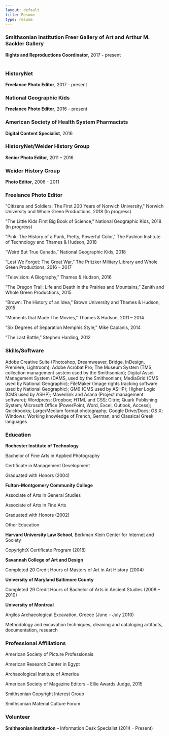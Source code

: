```yaml
---
layout: default
title: Resume
type: resume
---
```



### Smithsonian Institution Freer Gallery of Art and Arthur M. Sackler Gallery

**Rights and Reproductions Coordinator**, 2017 - present
<br /><br />
### HistoryNet

**Freelance Photo Editor**, 2017 - present


### National Geographic Kids

**Freelance Photo Editor**, 2016 - present


### American Society of Health System Pharmacists

**Digital Content Specialist**, 2016


### HistoryNet/Weider History Group

**Senior Photo Editor**,  2011 – 2016


### Weider History Group

**Photo Editor**, 2006 - 2011


### Freelance Photo Editor

"Citizens and Soldiers: The First 200 Years of Norwich University," Norwich University and Whole Green Productions, 2018 (In progress)

"The Little Kids First Big Book of Science," National Geographic Kids, 2018 (In progress)

"Pink: The History of a Punk, Pretty, Powerful Color," The Fashion Institute of Technology and Thames & Hudson, 2018

“Weird But True Canada,” National Geographic Kids, 2018

“Lest We Forget: The Great War,” The Pritzker Military Library and Whole Green Productions, 2016 – 2017

“Television: A Biography,” Thames & Hudson, 2016

“The Oregon Trail: Life and Death in the Prairies and Mountains,” Zenith and Whole Green Productions, 2015

“Brown: The History of an Idea,” Brown University and Thames & Hudson, 2015

“Moments that Made The Movies,” Thames & Hudson, 2011 – 2014

“Six Degrees of Separation Memphis Style,” Mike Caplanis, 2014

“The Last Battle,” Stephen Harding, 2012



### Skills/Software
Adobe Creative Suite (Photoshop, Dreamweaver, Bridge, InDesign, Premiere, Lightroom); Adobe Acrobat Pro; The Museum System (TMS, collection management system used by the Smithsonian); Digital Asset Management System (DAMS, used by the Smithsonian); MediaGrid (CMS used by National Geographic); FileMaker (Image rights tracking software used by National Geographic); GM6 (CMS used by ASHP); Higher Logic (CMS used by ASHP); Mavenlink and Asana (Project management software); Wordpress; Dropbox; HTML and CSS; Citrix; Quark Publishing System; Microsoft Office (PowerPoint, Word, Excel, Outlook, Access); Quickbooks; Large/Medium format photography; Google Drive/Docs; OS X; Windows; Working knowledge of French, German, and Classical Greek languages



### Education
**Rochester Institute of Technology**

Bachelor of Fine Arts in Applied Photography

Certificate in Management Development

Graduated with Honors (2004)


**Fulton-Montgomery Community College**

Associate of Arts in General Studies

Associate of Arts in Fine Arts

Graduated with Honors (2002)


Other Education

**Harvard University Law School**, Berkman Klein Center for Internet and Society

CopyrightX Certificate Program (2018)


**Savannah College of Art and Design**

Completed 20 Credit Hours of Masters of Art in Art History (2004)


**University of Maryland Baltimore County**

Completed 29 Credit Hours of Bachelor of Arts in Ancient Studies (2008 – 2010)


**University of Montreal**

Argilos Archaeological Excavation, Greece (June – July 2010)

Methodology and excavation techniques, cleaning and cataloging artifacts, documentation, research



### Professional Affiliations

American Society of Picture Professionals

American Research Center in Egypt

Archaeological Institute of America

American Society of Magazine Editors – Ellie Awards Judge, 2015

Smithsonian Copyright Interest Group

Smithsonian Material Culture Forum



### Volunteer

**Smithsonian Institution** – Information Desk Specialist (2014 – Present)
